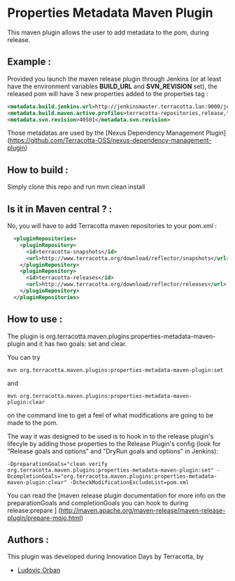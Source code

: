 # Properties Metadata Maven Plugin
This maven plugin allows the user to add metadata to the pom, during release.

## Example :

Provided you launch the maven release plugin through Jenkins (or at least have the environment variables **BUILD_URL** and **SVN_REVISION** set), the released pom will have 3 new properties added to the properties tag :

```xml
<metadata.build.jenkins.url>http://jenkinsmaster.terracotta.lan:9000/job/forge-parent_trunk_releaser/9/</metadata.build.jenkins.url>
<metadata.build.maven.active.profiles>terracotta-repositories,release,tc-publish</metadata.build.maven.active.profiles>
<metadata.svn.revision>40501</metadata.svn.revision>
```

Those metadatas are used by the [Nexus Dependency Management Plugin] (https://github.com/Terracotta-OSS/nexus-dependency-management-plugin)

## How to build :
Simply clone this repo and run mvn clean install

## Is it in Maven central ? :
No, you will have to add Terracotta maven repositories to your pom.xml :

```xml
  <pluginRepositories>
    <pluginRepository>
      <id>terracotta-snapshots</id>
      <url>http://www.terracotta.org/download/reflector/snapshots</url>
    </pluginRepository>
    <pluginRepository>
      <id>terracotta-releases</id>
      <url>http://www.terracotta.org/download/reflector/releases</url>
    </pluginRepository>
  </pluginRepositories>
```


## How to use :
The plugin is org.terracotta.maven.plugins:properties-metadata-maven-plugin and it has two goals: set and clear.

You can try

    mvn org.terracotta.maven.plugins:properties-metadata-maven-plugin:set

and

    mvn org.terracotta.maven.plugins:properties-metadata-maven-plugin:clear

on the command line to get a feel of what modifications are going to be made to the pom.

The way it was designed to be used is to hook in to the release plugin's lifecyle by adding those properties to the Release Plugin's config (look for "Release goals and options" and "DryRun goals and options" in Jenkins):

    -DpreparationGoals="clean verify org.terracotta.maven.plugins:properties-metadata-maven-plugin:set" -DcompletionGoals="org.terracotta.maven.plugins:properties-metadata-maven-plugin:clear" -DcheckModificationExcludeList=pom.xml

You can read the [maven release plugin documentation for more info on the preparationGoals and completionGoals you can hook to during release:prepare ] (http://maven.apache.org/maven-release/maven-release-plugin/prepare-mojo.html)


## Authors :
This plugin was developed during Innovation Days by Terracotta, by

- [Ludovic Orban](https://github.com/lorban/)